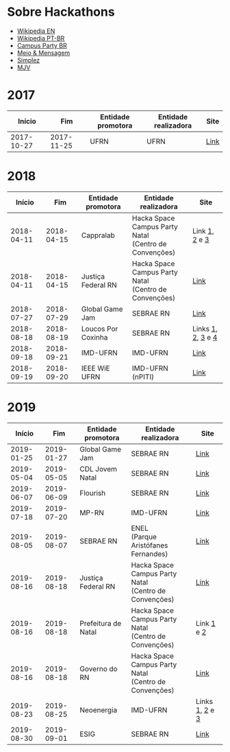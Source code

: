 # Sobre Hackathons
- [Wikipedia EN](https://en.wikipedia.org/wiki/Hackathon)
- [Wikipedia PT-BR](https://pt.wikipedia.org/wiki/Hackathon)
- [Campus Party BR](https://brasil.campus-party.org/hackathon/)
- [Meio & Mensagem](https://www.meioemensagem.com.br/home/comunicacao/2018/01/30/hackathons-ganham-forca-como-aliados-da-criacao.html)
- [Simplez](http://blog.simplez.com.br/o-que-e-hackathon/)
- [MJV](https://blog.mjv.com.br/ideias/afinal-o-que-e-hackathon)

# 2017
| Início     | Fim        | Entidade promotora | Entidade realizadora | Site |
| ---------- | ---------- | ------------------ | -------------------- | ---- |
| 2017-10-27 | 2017-11-25 | UFRN               | UFRN                 | [Link](http://dados.gov.br/concurso/i-hackathon-ufrn)|

# 2018
| Início     | Fim        | Entidade promotora | Entidade realizadora | Site |
| ---------- | ---------- | ------------------ | -------------------- | ---- |
| 2018-04-11 | 2018-04-15 | Cappralab          | Hacka Space<br>Campus Party Natal<br>(Centro de Convenções) | Link [1](https://www.startse.com/noticia/nova-economia/tecnologia-inovacao/47869/vem-ai-um-hackathon-focado-em-dados-o-data4good), [2](http://brasil.campus-party.org/wp-content/uploads/sites/28/2018/04/Regulamento-Data4Good-Natal-Vers%C3%A3o-3-6Abr2018.pdf) e [3](https://cappra.com.br/2018/04/16/data4good-saude-natal/)|
| 2018-04-11 | 2018-04-15 | Justiça Federal RN | Hacka Space<br>Campus Party Natal<br>(Centro de Convenções) | [Link](https://residencia.jfrn.jus.br/index.php/conheca-o-regulamento-do-hackathon-justica-na-ponta-dos-dedos/)| 
| 2018-07-27 | 2018-07-29 | Global Game Jam    | SEBRAE RN            | [Link](https://www.sympla.com.br/game-jam-natal__304553#info)|
| 2018-08-18 | 2018-08-19 | Loucos Por Coxinha | SEBRAE RN            | Links [1](https://www.sympla.com.br/coxinthon---hackathon-loucos-por-coxinha__333868#info), [2](https://drive.google.com/file/d/1d8k9TSm45wkvGKithz2v6VGOEhOEtrvS/view), [3](http://www.rn.agenciasebrae.com.br/sites/asn/uf/RN/franquia-potiguar-realiza-evento-para-estimular-a-inovacao,b678ded4e2345610VgnVCM1000004c00210aRCRD) e [4](http://www.tribunadonorte.com.br/noticia/empresa-realizara-coxinthon/420992)|
| 2018-09-18 | 2018-09-21 | IMD-UFRN           | IMD-UFRN             | [Link](https://sigaa.ufrn.br/sigaa/link/public/extensao/visualizacaoAcaoExtensao/91807756)|
| 2018-09-19 | 2018-09-20 | IEEE WiE UFRN      | IMD-UFRN (nPITI)     | [Link](http://mulheresnastem.ufrn.br/wieday2018/)|

# 2019
| Início     | Fim        | Entidade promotora | Entidade realizadora | Site |
| ---------- | ---------- | ------------------ | -------------------- | ---- |
| 2019-01-25 | 2019-01-27 | Global Game Jam    | SEBRAE RN            | [Link](https://www.sympla.com.br/global-game-jam-2019---pong__405900#info)|
| 2019-05-04 | 2019-05-05 | CDL Jovem Natal    | SEBRAE RN            | [Link](https://www.cdljovemnatal.com.br/eventos-e-inscricoes/visualizar.php?id_produto=28)|
| 2019-06-07 | 2019-06-09 | Flourish           | SEBRAE RN            | [Link](https://www.outgo.com.br/hackathoninclusaofinanceiraflourish)|
| 2019-07-18 | 2019-07-20 | MP-RN              | IMD-UFRN             | [Link](https://hackfest.imd.ufrn.br/)
| 2019-08-05 | 2019-08-07 | SEBRAE RN          | ENEL<br>(Parque Aristófanes Fernandes)                 | [Link](http://www.tribunadonorte.com.br/noticia/produtores-debatem-desafios-do-setor/456036)|
| 2019-08-16 | 2019-08-18 | Justiça Federal RN | Hacka Space<br>Campus Party Natal<br>(Centro de Convenções) | [Link](https://hackathonjusticafederalnorn.splashthat.com/) |
| 2019-08-16 | 2019-08-18 | Prefeitura de Natal| Hacka Space<br>Campus Party Natal<br>(Centro de Convenções) | Link [1](https://hackathonhackabeach.splashthat.com/) e [2](https://natal.rn.gov.br/noticia/ntc-31050.html)|
| 2019-08-16 | 2019-08-18 | Governo do RN      | Hacka Space<br>Campus Party Natal<br>(Centro de Convenções) | [Link](https://hackathonmicrolearning.splashthat.com/)|
| 2019-08-23 | 2019-08-25 | Neoenergia         | IMD-UFRN             | Links [1](https://imd.ufrn.br/portal/noticias/5761/prazo-de-inscri%C3%A7%C3%B5es-do-hackathon-neoenergia-%C3%A9-prorrogado-para-quinta-feira-), [2](https://drive.google.com/file/d/1O7Mu85F7lK0mluvTpkoYbAqt-ikL_9Ye/view) e [3](https://www.neoenergia.com/pt-br/sustentabilidade/inovacao/Paginas/segundo-hackathon.aspx) |
| 2019-08-30 | 2019-09-01 | ESIG               | SEBRAE RN            | [Link](http://esig.com.br.pages.services/hackedu/)|
